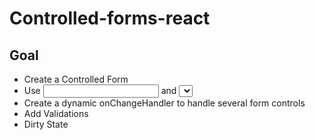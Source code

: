 # Controlled-forms-react

## Goal

- Create a Controlled Form
- Use <input> and <select> form controls
- Create a dynamic onChangeHandler to handle several form controls
- Add Validations
- Dirty State
